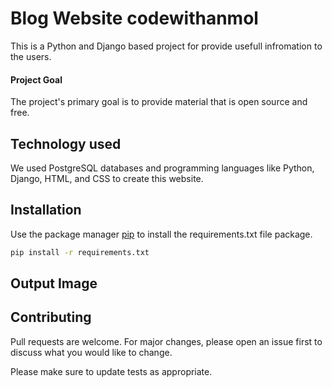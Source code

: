 # Blog Website codewithanmol
This is a Python and Django based project for provide usefull infromation to the users.

#### Project Goal
The project's primary goal is to provide material that is open source and free.

## Technology used
We used PostgreSQL databases and programming languages like Python, Django, HTML, and CSS to create this website.


## Installation

Use the package manager [pip](https://pip.pypa.io/en/stable/) to install the requirements.txt file package.

```bash
pip install -r requirements.txt 
```

## Output Image


## Contributing
Pull requests are welcome. For major changes, please open an issue first to discuss what you would like to change.

Please make sure to update tests as appropriate.